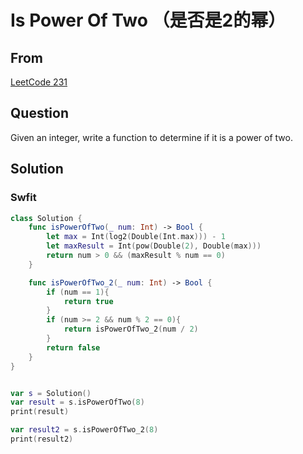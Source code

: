 # Is Power Of Two （是否是2的幂）



## From 

 [LeetCode 231](https://leetcode.com/problems/power-of-two/description/)



## Question

Given an integer, write a function to determine if it is a power of two.




## Solution  



### Swfit

```swift
class Solution {
    func isPowerOfTwo(_ num: Int) -> Bool {
        let max = Int(log2(Double(Int.max))) - 1
        let maxResult = Int(pow(Double(2), Double(max)))
        return num > 0 && (maxResult % num == 0)
    }

    func isPowerOfTwo_2(_ num: Int) -> Bool {
        if (num == 1){
            return true
        }
        if (num >= 2 && num % 2 == 0){
            return isPowerOfTwo_2(num / 2)
        }
        return false
    }
}


var s = Solution()
var result = s.isPowerOfTwo(8)
print(result)

var result2 = s.isPowerOfTwo_2(8)
print(result2)
```

